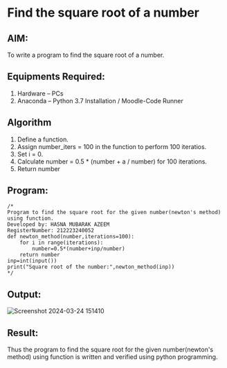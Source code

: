# Find the square root of a number

## AIM:
To write a program to find the square root of a number.

## Equipments Required:
1. Hardware – PCs
2. Anaconda – Python 3.7 Installation / Moodle-Code Runner

## Algorithm
1. Define a function.
2. Assign number_iters = 100 in the function to perform 100 iteratios.
3. Set i = 0.
4. Calculate  number = 0.5 * (number + a / number) for 100 iterations.
5. Return number

## Program:
```
/*
Program to find the square root for the given number(newton's method) using function.
Developed by: HASNA MUBARAK AZEEM
RegisterNumber: 212223240052
def newton_method(number,iterations=100):
    for i in range(iterations):
        number=0.5*(number+inp/number)
    return number
inp=int(input())
print("Square root of the number:",newton_method(inp))
*/
```

## Output:
![Screenshot 2024-03-24 151410](https://github.com/hasnu0406/Square-root-of-a-number/assets/135305537/e0e5770c-1e5c-42d5-9908-21ba75981792)



## Result:
Thus the program to find the square root for the given number(newton's method) using function is written and verified using python programming.
